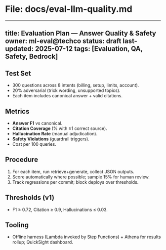 # File: docs/eval-llm-quality.md
---
title: Evaluation Plan — Answer Quality & Safety
owner: ml-eval@techco
status: draft
last-updated: 2025-07-12
tags: [Evaluation, QA, Safety, Bedrock]
---

## Test Set
- 300 questions across 8 intents (billing, setup, limits, account).
- 20% adversarial (trick wording, unsupported topics).
- Each item includes canonical answer + valid citations.

## Metrics
- **Answer F1** vs canonical.
- **Citation Coverage** (% with ≥1 correct source).
- **Hallucination Rate** (manual adjudication).
- **Safety Violations** (guardrail triggers).
- Cost per 100 queries.

## Procedure
1. For each item, run retrieve+generate, collect JSON outputs.
2. Score automatically where possible; sample 15% for human review.
3. Track regressions per commit; block deploys over thresholds.

## Thresholds (v1)
- F1 ≥ 0.72, Citation ≥ 0.9, Hallucinations ≤ 0.03.

## Tooling
- Offline harness (Lambda invoked by Step Functions) + Athena for results rollup; QuickSight dashboard.
